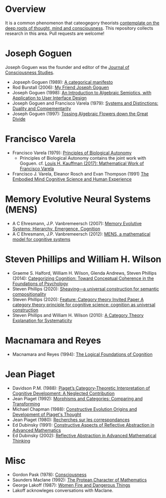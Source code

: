# Overview

It is a common phenomenon that cateogegory theorists [contemplate on the deep roots of thought, mind and consciousness](https://twitter.com/_julesh_/status/1377543544815169539?s=20). This repository collects research in this area. Pull requests are welcome!

# Joseph Goguen

Joseph Goguen was the founder and editor of the [Journal of Consciousness Studies](https://www.imprint.co.uk/product/jcs/).

* Jopseph Goguen (1989): [A categorical manifesto](https://www.cs.ox.ac.uk/files/3395/PRG72.pdf)
* Rod Burstall (2006): [My Friend Joseph Goguen](https://www.springerprofessional.de/my-friend-joseph-goguen/1211994)
* Joseph Goguen (1998): [An Introduction to Algebraic Semiotics, with Application to User Interface Design](https://cseweb.ucsd.edu/~goguen/pps/as.pdf)
* Joseph Goguen and Francisco Varela (1979): [Systems and Distinctions: Duality and Compementarity](https://cepa.info/paper.cgi?id=2060&action=add)
* Joseph Goguen (1997): [Tossing Algebraic Flowers down the Great Divide](https://cseweb.ucsd.edu/~goguen/pps/tcs97.pdf)

# Francisco Varela

* Francisco Varela (1979): [Principles of Biological Autonomy](https://books.google.de/books/about/Principles_of_Biological_Autonomy.html?id=kdyGQgAACAAJ&redir_esc=y) 
  *  Principles of Biological Autonomy contains the joint work with Goguen. cf. [Louis H. Kauffman (2017): Mathematical Work of Francisco Varela](https://constructivist.info/13/1/011.kauffman.pdf)
* Francisco J. Varela, Eleanor Rosch and Evan Thompson (1991) [The Embodied Mind Cognitive Science and Human Experience](https://mitpress.mit.edu/books/embodied-mind)
 
# Memory Evolutive Neural Systems (MENS)
* A C Ehresmann, J.P. Vanbremeersch (2007): [Memory Evolutive Systems; Hierarchy, Emergence, Cognition](https://www.amazon.com/Evolutive-Hierarchy-Emergence-Cognition-Multidisciplinarity/dp/0444522441)
* A C Ehresmann, J.P. Vanbremeersch (2012): [MENS, a mathematical model for cognitive systems](http://www.aslab.org/documents/journals/JMT/Vol0-No2/JMT_0_2-MEN-EHRESMANN.pdf)

# Steven Phillips and William H. Wilson
* Graeme S. Halford, William H. Wilson, Glenda Andrews, Steven Phillips (2014): [Categorizing Cognition: Toward Conceptual Coherence in the Foundations of Psychology](https://direct.mit.edu/books/book/3692/Categorizing-CognitionToward-Conceptual-Coherence)
* Steven Phillips (2020): [Sheaving—a universal construction for semantic compositionality](https://www.researchgate.net/publication/337969547_Sheaving-a_universal_construction_for_semantic_compositionality)
* Steven Phillips (2020): [Feature: Category theory Invited Paper A category theory principle for cognitive science: cognition as universal construction](https://www.researchgate.net/publication/344912898_Feature_Category_theory_Invited_Paper_A_category_theory_principle_for_cognitive_science_cognition_as_universal_construction)
* Steven Phillips and William H. Wilson (2010): [A Category Theory Explanation for Systematicity](https://www.researchgate.net/publication/215991249_A_Category_Theory_Explanation_for_Systematicity)

# Macnamara and Reyes
* Macnamara and Reyes (1994): [The Logical Foundations of Cognition](https://www.semanticscholar.org/paper/The-Logical-Foundations-of-Cognition-Macnamara-Reyes/34f369becf919104a23748ca8763104867cec220)

# Jean Piaget
* Davidson P.M. (1988): [Piaget’s Category-Theoretic Interpretation of Cognitive Development: A Neglected Contribution](https://www.karger.com/Article/Abstract/275811)
* Jean Piaget (1992): [Morphisms and Categories: Comparing and Transforming](https://www.schweitzer-online.de/buch/Piaget/Morphisms-Categories/9780805803006/A3890648/)
* Michael Chapman (1988): [Constructive Evolution Origins and Development of Piaget's Thought](https://www.cambridge.org/de/academic/subjects/psychology/developmental-psychology/constructive-evolution-origins-and-development-piagets-thought?format=PB&isbn=9780521367127)
* Jean Piaget (1980): [Recherches sur les correspondances](https://ulysse.univ-lorraine.fr/discovery/fulldisplay?docid=alma991000099029705596&context=L&vid=33UDL_INST:UDL&lang=fr&adaptor=Local%20Search%20Engine&tab=Everything&query=sub,exact,Enseignement%20secondaire%20--%20France%20--%20Second%20cycle%20--%20Classe%20de%20seconde,AND&mode=advanced)
* Ed Dubinsky (1991): [Constructive Aspects of Reflective Abstraction in Advanced Mathematics](https://link.springer.com/chapter/10.1007/978-1-4612-3178-3_9)
* Ed Dubinsky (2002): [Reflective Abstraction in Advanced Mathematical Thinking](https://link.springer.com/chapter/10.1007/0-306-47203-1_7)

# Misc
* Gordon Pask (1978): [Consciousness](https://www.tandfonline.com/doi/abs/10.1080/01969727908927608)
* Saunders Maclane (1992): [The Protean Character of Mathematics](https://www.degruyter.com/document/doi/10.1515/9783110870299.3/html)
* George Lakoff (1987): [Women Fire and Dangerous Things](https://georgelakoff.com/about/women-fire-and-dangerous-things/)
 * Lakoff acknowleges conversations with Maclane.
